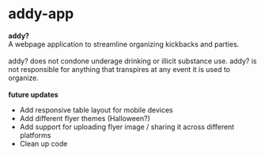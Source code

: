 # addy-app

**addy?**
<br>
A webpage application to streamline organizing kickbacks and parties.
<br>
<br>
addy? does not condone underage drinking or illicit substance use. addy? is not responsible for anything that transpires at any event it is used to organize.
<br>
<br>
**future updates**

- Add responsive table layout for mobile devices
- Add different flyer themes (Halloween?)
- Add support for uploading flyer image / sharing it across different platforms
- Clean up code
